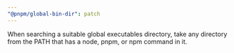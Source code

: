 ```yaml
---
"@pnpm/global-bin-dir": patch
---
```


When searching a suitable global executables directory, take any directory from the PATH that has a node, pnpm, or npm command in it.
